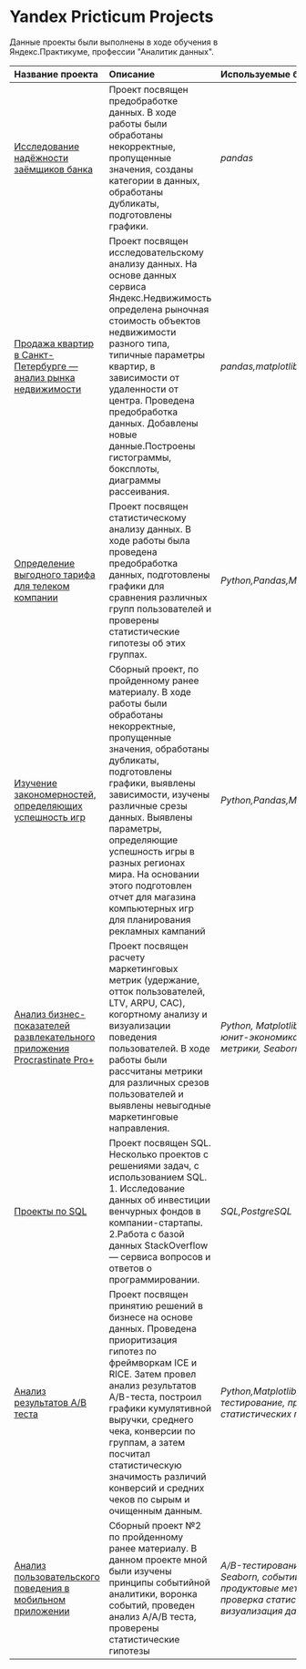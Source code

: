 # Yandex Pricticum Projects

Данные проекты были выполнены в ходе обучения в Яндекс.Практикуме, профессии "Аналитик данных".

| Название проекта | Описание | Используемые библиотеки | 
| :---------------------- | :---------------------- | :---------------------- |
| [Исследование надёжности заёмщиков банка](https://github.com/ildarm8/ypracticum_projects/tree/main/PRJ1-Предобработка%20данных) | Проект посвящен предобработке данных. В ходе работы были обработаны некорректные, пропущенные значения, созданы категории в данных, обработаны дубликаты, подготовлены графики.| *pandas* |
| [Продажа квартир в Санкт-Петербурге — анализ рынка недвижимости](https://github.com/ildarm8/ypracticum_projects/tree/main/PRJ2-Исследовательский%20анализ%20данных) | Проект посвящен исследовательскому анализу данных. На основе данных сервиса Яндекс.Недвижимость определена рыночная стоимость объектов недвижимости разного типа, типичные параметры квартир, в зависимости от удаленности от центра. Проведена предобработка данных. Добавлены новые данные.Построены гистограммы, боксплоты, диаграммы рассеивания.| *pandas,matplotlib* |
| [Определение выгодного тарифа для телеком компании](https://github.com/ildarm8/ypracticum_projects/tree/main/PRJ3-Статистический%20анализ%20данных) | Проект посвящен статистическому анализу данных. В ходе работы была проведена предобработка данных, подготовлены графики для сравнения различных групп пользователей и проверены статистические гипотезы об этих группах.| *Python,Pandas,Matplotlib,NumPy,SciPy* |
| [Изучение закономерностей, определяющих успешность игр](https://github.com/ildarm8/ypracticum_projects/tree/main/PRJ4-Сборный%20проект-1) | Cборный проект, по пройденному ранее материалу. В ходе работы были обработаны некорректные, пропущенные значения, обработаны дубликаты, подготовлены графики, выявлены зависимости, изучены различные срезы данных. Выявлены параметры, определяющие успешность игры в разных регионах мира. На основании этого подготовлен отчет для магазина компьютерных игр для планирования рекламных кампаний| *Python,Pandas,Matplotlib,NumPy,SciPy* |
| [Анализ бизнес-показателей развлекательного приложения Procrastinate Pro+](https://github.com/ildarm8/ypracticum_projects/tree/main/PRJ5-Анализ%20бизнес-показателей) | Проект посвящен расчету маркетинговых метрик (удержание, отток пользователей, LTV, ARPU, CAC), когортному анализу и визуализации поведения пользователей. В ходе работы были рассчитаны метрики для различных срезов пользователей и выявлены невыгодные маркетинговые направления.| *Python, Matplotlib, когортный анализ, юнит-экономика, продуктовые метрики, Seaborn* |
| [Проекты по SQL](https://github.com/ildarm8/ypracticum_projects/tree/main/PRJ6-SQL) | Проект посвящен SQL. Несколько проектов c решениями задач, с использованием SQL. 1. Исследование данных об инвестиции венчурных фондов в компании-стартапы. 2.Работа с базой данных StackOverflow — сервиса вопросов и ответов о программировании.| *SQL,PostgreSQL* |
| [Анализ результатов A/B теста](https://github.com/ildarm8/ypracticum_projects/tree/main/PRJ7-Принятие%20решений%20в%20бизнесе) | Проект посвящен принятию решений в бизнесе на основе данных. Проведена приоритизация гипотез по фреймворкам ICE и RICE. Затем провел анализ результатов A/B-теста, построил графики кумулятивной выручки, среднего чека, конверсии по группам, а затем посчитал статистическую значимость различий конверсий и средних чеков по сырым и очищенным данным.| *Python,Matplotlib, SciPy, A/B-тестирование, проверка статистических гипотез* |
| [Анализ пользовательского поведения в мобильном приложении](https://github.com/ildarm8/ypracticum_projects/tree/main/PRJ8-Сборный%20проект-2) | Сборный проект №2 по пройденному ранее материалу. В данном проекте мной были изучены принципы событийной аналитики, воронка событий, проведен анализ A/A/B теста, проверены статистические гипотезы| *A/B-тестирование, Python, Matplotlib, Seaborn, событийная аналитика, продуктовые метрики, Plotly, проверка статистических гипотез, визуализация данных* |
